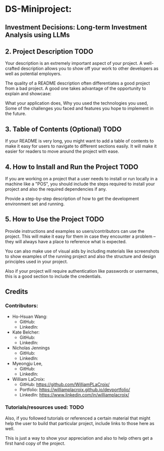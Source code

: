 # DS-Miniproject:
  ## Investment Decisions: Long-term Investment Analysis using LLMs

## 2. Project Description TODO

Your description is an extremely important aspect of your project. A well-crafted description allows you to show off your work to other developers as well as potential employers.

The quality of a README description often differentiates a good project from a bad project. A good one takes advantage of the opportunity to explain and showcase:

What your application does, Why you used the technologies you used, Some of the challenges you faced and features you hope to implement in the future.

## 3. Table of Contents (Optional) TODO
If your README is very long, you might want to add a table of contents to make it easy for users to navigate to different sections easily. It will make it easier for readers to move around the project with ease.

## 4. How to Install and Run the Project TODO
If you are working on a project that a user needs to install or run locally in a machine like a "POS", you should include the steps required to install your project and also the required dependencies if any.

Provide a step-by-step description of how to get the development environment set and running.

## 5. How to Use the Project TODO
Provide instructions and examples so users/contributors can use the project. This will make it easy for them in case they encounter a problem – they will always have a place to reference what is expected.

You can also make use of visual aids by including materials like screenshots to show examples of the running project and also the structure and design principles used in your project.

Also if your project will require authentication like passwords or usernames, this is a good section to include the credentials.

## Credits
### Contributors:
* Ho-Hsuan Wang:
  * GitHub:
  * LinkedIn:
* Kate Belcher:
  * GitHub:
  * LinkedIn:
* Nicholas Jennings
  * GitHub:
  * LinkedIn:
* Myeongju Lee,
  * GitHub:
  * LinkedIn:
* William LaCroix:
  * GitHub: https://github.com/WilliamPLaCroix/
  * Portfolio: https://williamplacroix.github.io/devportfolio/
  * LinkedIn: https://www.linkedin.com/in/williamplacroix/

### Tutorials/resources used: TODO
Also, if you followed tutorials or referenced a certain material that might help the user to build that particular project, include links to those here as well.

This is just a way to show your appreciation and also to help others get a first hand copy of the project.
